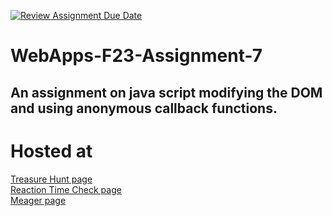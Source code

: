 [![Review Assignment Due Date](https://classroom.github.com/assets/deadline-readme-button-24ddc0f5d75046c5622901739e7c5dd533143b0c8e959d652212380cedb1ea36.svg)](https://classroom.github.com/a/Kv-XePEp)
# WebApps-F23-Assignment-7
An assignment on java script modifying the DOM and using anonymous callback functions.
-------
# Hosted at
[Treasure Hunt page]( https://44-563-webapps-f23.github.io/44563-webapps-f23-assignment7-HarshaNWMS/pirate.html) <br>
[Reaction Time Check page](https://44-563-webapps-f23.github.io/44563-webapps-f23-assignment7-HarshaNWMS/react.html)<br>
[Meager page](https://44-563-webapps-f23.github.io/44563-webapps-f23-assignment7-HarshaNWMS/merger.html)
